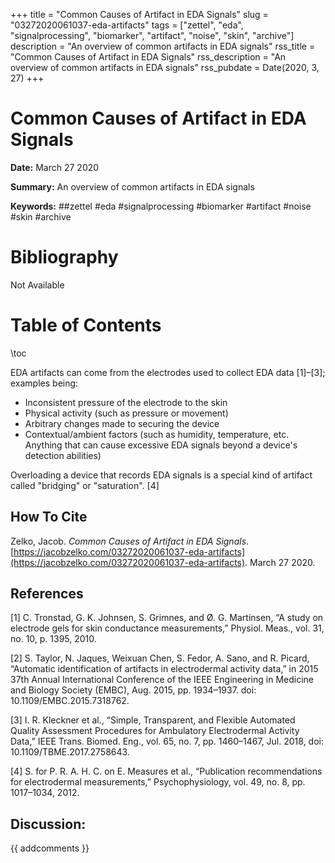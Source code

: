 +++
title = "Common Causes of Artifact in EDA Signals"
slug = "03272020061037-eda-artifacts"
tags = ["zettel", "eda", "signalprocessing", "biomarker", "artifact", "noise", "skin", "archive"]
description = "An overview of common artifacts in EDA signals"
rss_title = "Common Causes of Artifact in EDA Signals"
rss_description = "An overview of common artifacts in EDA signals"
rss_pubdate = Date(2020, 3, 27)
+++



Common Causes of Artifact in EDA Signals
=========

**Date:** March 27 2020

**Summary:** An overview of common artifacts in EDA signals

**Keywords:** ##zettel #eda #signalprocessing #biomarker #artifact #noise #skin #archive

Bibliography
==========

Not Available

Table of Contents
=========

\toc

EDA artifacts can come from the electrodes used to collect EDA data [1]–[3]; examples being:

  * Inconsistent pressure of the electrode to the skin
  * Physical activity (such as pressure or movement)
  * Arbitrary changes made to securing the device
  * Contextual/ambient factors (such as humidity, temperature, etc. Anything that can cause excessive EDA signals beyond a device's detection abilities)

Overloading a device that records EDA signals is a special kind of artifact called "bridging" or "saturation". [4]
## How To Cite

 Zelko, Jacob. _Common Causes of Artifact in EDA Signals_. [https://jacobzelko.com/03272020061037-eda-artifacts](https://jacobzelko.com/03272020061037-eda-artifacts). March 27 2020.
## References

[1] C. Tronstad, G. K. Johnsen, S. Grimnes, and Ø. G. Martinsen, “A study on electrode gels for skin conductance measurements,” Physiol. Meas., vol. 31, no. 10, p. 1395, 2010.

[2] S. Taylor, N. Jaques, Weixuan Chen, S. Fedor, A. Sano, and R. Picard, “Automatic identification of artifacts in electrodermal activity data,” in 2015 37th Annual International Conference of the IEEE Engineering in Medicine and Biology Society (EMBC), Aug. 2015, pp. 1934–1937. doi: 10.1109/EMBC.2015.7318762.

[3] I. R. Kleckner et al., “Simple, Transparent, and Flexible Automated Quality Assessment Procedures for Ambulatory Electrodermal Activity Data,” IEEE Trans. Biomed. Eng., vol. 65, no. 7, pp. 1460–1467, Jul. 2018, doi: 10.1109/TBME.2017.2758643.

[4] S. for P. R. A. H. C. on E. Measures et al., “Publication recommendations for electrodermal measurements,” Psychophysiology, vol. 49, no. 8, pp. 1017–1034, 2012.
## Discussion: 

{{ addcomments }}
